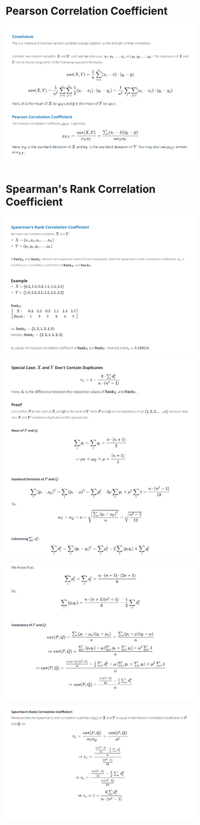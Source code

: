 
# Pearson Correlation Coefficient

![](https://github.com/VishwasDevnani/10Days-OF-Stats/blob/main/Day07/Images/Pearson.png)

# Spearman's Rank Correlation Coefficient

![](https://github.com/VishwasDevnani/10Days-OF-Stats/blob/main/Day07/Images/Spearman1.png)


![](https://github.com/VishwasDevnani/10Days-OF-Stats/blob/main/Day07/Images/Spearman2.png)


![](https://github.com/VishwasDevnani/10Days-OF-Stats/blob/main/Day07/Images/Spearman3.png)


![](https://github.com/VishwasDevnani/10Days-OF-Stats/blob/main/Day07/Images/Spearman4.png)
